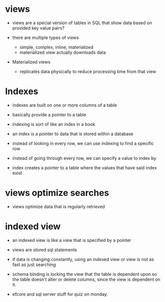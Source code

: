 # views
- views are a special version of tables in SQL that show data based on provided key value pairs?
- there are multiple types of views
    - simple, complex, inline, materialized
    - materialized view actually downloads data

- Materialized views
    - replicates data physically to reduce processing time from that view

# Indexes
- indexes are built on one or more columns of a table
- basically provide a pointer to a table

- indexing is sort of like an index in a book
- an index is a pointer to data that is stored within a database
- instead of looking in every row, we can use indexing to find a specific row
- instead of going through every row, we can specify a value to index by
- index creates a pointer to a table where the values that have said index exist

# views optimize searches
- views optimize data that is regularly retrieved

# indexed view
- an indexed view is like a view that is specified by a pointer

- views are stored sql statements

- if data is changing constantly, using an indexed view or view is not as fast as just searching


- schema binding is locking the view that the table is dependent upon so the table doesn't alter or delete columns, since the view is dependent on it.

- efcore and sql server stuff for quiz on monday.
